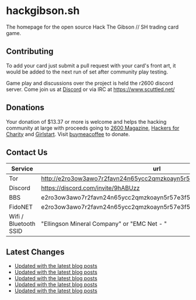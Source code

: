 # hackgibson.sh
The homepage for the open source Hack The Gibson // SH trading card game.


## Contributing

To add your card just submit a pull request with your card's front art, it would be added to the next run of set after community play testing.

Game play and discussions over the project is held the r2600 discord server. Come join us at [Discord](https://discord.com/invite/9hABUzz) or via IRC at https://www.scuttled.net/


## Donations

Your donation of $13.37 or more is welcome and helps the hacking community at large with proceeds going to [2600 Magazine](https://2600.com/), [Hackers for Charity](https://hackersforcharity.org) and [Girlstart](https://girlstart.org).  Visit [buymeacoffee](https://www.buymeacoffee.com/hackgibson.sh) to donate.


## Contact Us

Service | url
-|-
Tor | http://e2ro3ow3awo7r2favn24n65ycc2qmzkoayn5r57e3f56nvjwdcgg32ad.onion
Discord | https://discord.com/invite/9hABUzz
BBS | e2ro3ow3awo7r2favn24n65ycc2qmzkoayn5r57e3f56nvjwdcgg32ad.onion:23
FidoNET | e2ro3ow3awo7r2favn24n65ycc2qmzkoayn5r57e3f56nvjwdcgg32ad.onion:24554
Wifi / Bluetooth SSID | "Ellingson Mineral Company" or "EMC Net - <fidonet address>"

## Latest Changes
<!-- BLOG-POST-LIST:START -->
- [Updated with the latest blog posts](https://github.com/DFW2600/hackgibson.sh/commit/3f32e8006459010b344a7c2408a9bcef3f9b72b5)
- [Updated with the latest blog posts](https://github.com/DFW2600/hackgibson.sh/commit/3cf9a63f4477131e6e834ebb9bc55732eb4d5a5d)
- [Updated with the latest blog posts](https://github.com/DFW2600/hackgibson.sh/commit/b93e8adf28848e61ca36bb8bca6b19512b2db8cc)
- [Updated with the latest blog posts](https://github.com/DFW2600/hackgibson.sh/commit/d3529e5ef480cbb463f2450c90a2a7aef29ff798)
- [Updated with the latest blog posts](https://github.com/DFW2600/hackgibson.sh/commit/dcdab4bb469122ffcf44f50cd794d46ce4e0ef76)
<!-- BLOG-POST-LIST:END -->
